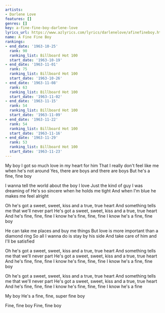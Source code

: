 ```yaml
---
artists:
- Darlene Love
features: []
genres: []
key: a-fine-fine-boy-darlene-love
lyrics_url: https://www.azlyrics.com/lyrics/darlenelove/afinefineboy.html
name: A Fine Fine Boy
rankings:
- end_date: '1963-10-25'
  rank: 90
  ranking_list: Billboard Hot 100
  start_date: '1963-10-19'
- end_date: '1963-11-01'
  rank: 75
  ranking_list: Billboard Hot 100
  start_date: '1963-10-26'
- end_date: '1963-11-08'
  rank: 63
  ranking_list: Billboard Hot 100
  start_date: '1963-11-02'
- end_date: '1963-11-15'
  rank: 54
  ranking_list: Billboard Hot 100
  start_date: '1963-11-09'
- end_date: '1963-11-22'
  rank: 54
  ranking_list: Billboard Hot 100
  start_date: '1963-11-16'
- end_date: '1963-11-29'
  rank: 53
  ranking_list: Billboard Hot 100
  start_date: '1963-11-23'
---
```


My boy
I got so much love in my heart for him
That I really don't feel like me when he's not around
Yes, there are boys and there are boys
But he's a fine, fine boy

I wanna tell the world about the boy I love
Just the kind of guy I was dreaming of
He's so sincere when he holds me tight
And when I'm blue he makes me feel alright

Oh he's got a sweet, sweet, kiss and a true, true heart
And something tells me that we'll never part
He's got a sweet, sweet, kiss and a true, true heart
And he's fine, fine, fine
I know he's fine, fine, fine
I know he's a fine, fine boy

He can take me places and buy me things
But love is more important than a diamond ring
So all I wanna do is stay by his side
And take care of him and I'll be satisfied

Oh he's got a sweet, sweet, kiss and a true, true heart
And something tells me that we'll never part
He's got a sweet, sweet, kiss and a true, true heart
And he's fine, fine, fine
I know he's fine, fine, fine
I know he's a fine, fine boy

Oh he's got a sweet, sweet, kiss and a true, true heart
And something tells me that we'll never part
He's got a sweet, sweet, kiss and a true, true heart
And he's fine, fine, fine
I know he's fine, fine, fine
I know he's a fine

My boy
He's a fine, fine, super fine boy

Fine, fine boy
Fine, fine boy




